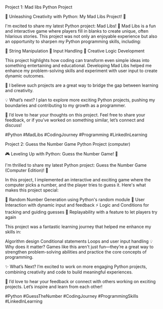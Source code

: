 Project 1: Mad libs Python Project



🚀 Unleashing Creativity with Python: My Mad Libs Project! 🐍

I'm excited to share my latest Python project: Mad Libs! 🎉
Mad Libs is a fun and interactive game where players fill in blanks to create unique, often hilarious stories. This project was not only an enjoyable experience but also an opportunity to sharpen my Python programming skills, including:

🔹 String Manipulation
🔹 Input Handling
🔹 Creative Logic Development

This project highlights how coding can transform even simple ideas into something entertaining and educational. Developing Mad Libs helped me enhance my problem-solving skills and experiment with user input to create dynamic outcomes.

🌟 I believe such projects are a great way to bridge the gap between learning and creativity.

💡 What’s next? I plan to explore more exciting Python projects, pushing my boundaries and contributing to my growth as a programmer.

👥 I’d love to hear your thoughts on this project. Feel free to share your feedback, or if you’ve worked on something similar, let’s connect and discuss!

#Python #MadLibs #CodingJourney #Programming #LinkedInLearning









Project 2: Guess the Number Game Python Project (computer)


🎮 Leveling Up with Python: Guess the Number Game! 🐍

I'm thrilled to share my latest Python project: Guess the Number Game (Computer Edition)! 🚀

In this project, I implemented an interactive and exciting game where the computer picks a number, and the player tries to guess it. Here's what makes this project special:

🔢 Random Number Generation using Python's random module
🔄 User Interaction with dynamic input and feedback
⚡ Logic and Conditions for tracking and guiding guesses
🎯 Replayability with a feature to let players try again

This project was a fantastic learning journey that helped me enhance my skills in:

Algorithm design
Conditional statements
Loops and user input handling
💡 Why does it matter? Games like this aren't just fun—they’re a great way to strengthen problem-solving abilities and practice the core concepts of programming.

✨ What’s Next? I’m excited to work on more engaging Python projects, combining creativity and code to build meaningful experiences.

👥 I’d love to hear your feedback or connect with others working on exciting projects. Let’s inspire and learn from each other!

#Python #GuessTheNumber #CodingJourney #ProgrammingSkills #LinkedInLearning



